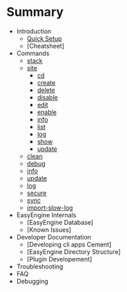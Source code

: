 # Summary
- Introduction
    * [Quick Setup](./install/index.md)
    * [Cheatsheet]
- Commands
    * [stack](./commands/stack/index.md)
    * [site](./commands/site/index.md)
         * [cd](./commands/site/cd/index.md)
         * [create](./commands/site/create/index.md)
         * [delete](./commands/site/delete/index.md)
         * [disable](./commands/site/disable/index.md)
         * [edit](./commands/site/edit/index.md)
         * [enable](./commands/site/enable/index.md)
         * [info](./commands/site/info/index.md)
         * [list](./commands/site/list/index.md)
         * [log](./commands/site/log/index.md)
         * [show](./commands/site/show/index.md)
         * [update](./commands/site/update/index.md)
    * [clean](./commands/clean/index.md)
    * [debug](./commands/debug/index.md)
    * [info](./commands/info/index.md)
    * [update](./commands/update/index.md)
    * [log](./commands/log/index.md)
    * [secure](./commands/secure/index.md)
    * [sync](./commands/sync/index.md)
    * [import-slow-log](./commands/import-slow-log/index.md)
- EasyEngine Internals
    * [EasyEngine Database]
    * [Known Issues]
- Developer Documentation
    * [Developing cli apps Cement]
    * [EasyEngine Directory Structure]
    * [Plugin Developement]
- Troubleshooting
- FAQ
- Debugging
